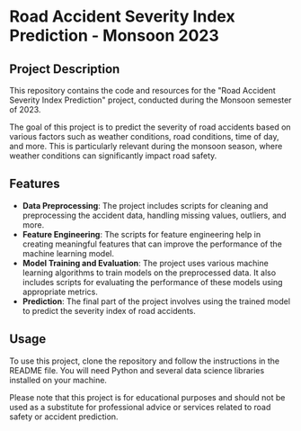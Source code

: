<h1>Road Accident Severity Index Prediction - Monsoon 2023</h1>

<h2>Project Description</h2>

<p>This repository contains the code and resources for the "Road Accident Severity Index Prediction" project, conducted during the Monsoon semester of 2023.</p>

<p>The goal of this project is to predict the severity of road accidents based on various factors such as weather conditions, road conditions, time of day, and more. This is particularly relevant during the monsoon season, where weather conditions can significantly impact road safety.</p>

<h2>Features</h2>

<ul>
  <li><strong>Data Preprocessing</strong>: The project includes scripts for cleaning and preprocessing the accident data, handling missing values, outliers, and more.</li>
  <li><strong>Feature Engineering</strong>: The scripts for feature engineering help in creating meaningful features that can improve the performance of the machine learning model.</li>
  <li><strong>Model Training and Evaluation</strong>: The project uses various machine learning algorithms to train models on the preprocessed data. It also includes scripts for evaluating the performance of these models using appropriate metrics.</li>
  <li><strong>Prediction</strong>: The final part of the project involves using the trained model to predict the severity index of road accidents.</li>
</ul>

<h2>Usage</h2>

<p>To use this project, clone the repository and follow the instructions in the README file. You will need Python and several data science libraries installed on your machine.</p>


<p>Please note that this project is for educational purposes and should not be used as a substitute for professional advice or services related to road safety or accident prediction.</p>
